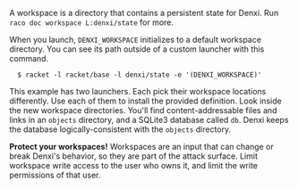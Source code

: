 A workspace is a directory that contains a persistent state for Denxi.
Run `raco doc workspace L:denxi/state` for more.

When you launch, `DENXI_WORKSPACE` initializes to a default workspace
directory. You can see its path outside of a custom launcher with this
command.

```
  $ racket -l racket/base -l denxi/state -e '(DENXI_WORKSPACE)'
```

This example has two launchers. Each pick their workspace locations
differently. Use each of them to install the provided definition.
Look inside the new workspace directories. You'll find
content-addressable files and links in an `objects` directory, and a
SQLite3 database called `db`. Denxi keeps the database
logically-consistent with the `objects` directory.

**Protect your workspaces!** Workspaces are an input that can
change or break Denxi's behavior, so they are part of the attack
surface. Limit workspace write access to the user who owns it, and
limit the write permissions of that user.
